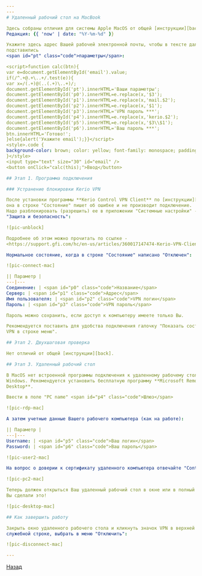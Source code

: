 ```yaml
---
---
# Удаленный рабочий стол на MacBook

Здесь собраны отличия для системы Apple MacOS от общей [инструкции][back].  
Редакция: {{ 'now' | date: "%Y-%m-%d" }}

Укажите здесь адрес Вашей рабочей электронной почты, чтобы в тексте далее
подставились  
<span id="pt" class="code">параметры</span>:

<script>function calc(btn){
var e=document.getElementById('email').value;
if(/^.+@.+\..+/.test(e)){
var x=/(.+)@(..(.+)\..+)/;
document.getElementById('pt').innerHTML='Ваши параметры';
document.getElementById('p0').innerHTML=e.replace(x,'$3');
document.getElementById('p1').innerHTML=e.replace(x,'mail.$2');
document.getElementById('p2').innerHTML=e.replace(x,'$1');
document.getElementById('p3').innerHTML='VPN пароль ***';
document.getElementById('p4').innerHTML=e.replace(x,'kerio.$2');
document.getElementById('p5').innerHTML=e.replace(x,'$3\\$1');
document.getElementById('p6').innerHTML='Ваш пароль ***';
btn.innerHTML='Готово!';
}else{alert('Укажите email');}}</script>
<style>.code {
background-color: brown; color: yellow; font-family: monospace; padding: 5px 15px;
}</style>
<input type="text" size="30" id="email" />
<button onClick="calc(this);">Ввод</button>

## Этап 1. Программа подключения

### Устранение блокировки Kerio VPN

После установки программы **Kerio Control VPN Client** по [инструкции][download],
она в строке "Состояние" пишет об ошибке и не производит подключение.
Надо разблокировать (разрешить) ее в приложении "Системные настройки" -
"Защита и безопасность":

![pic-unblock]

Подробнее об этом можно прочитать по ссылке -  
<https://support.gfi.com/hc/en-us/articles/360017147474-Kerio-VPN-Client-Service-is-not-running-on-Mac>

Нормальное состояние, когда в строке "Состояние" написано "Отключен":

![pic-connect-mac]

|| Параметр |
---|---
Соединение: | <span id="p0" class="code">Название</span>
Сервер: | <span id="p1" class="code">Адрес</span>
Имя пользователя: | <span id="p2" class="code">VPN логин</span>
Пароль: | <span id="p3" class="code">VPN пароль</span>

Пароль можно сохранить, если доступ к компьютеру имеете только Вы.

Рекомендуется поставить для удобства подключения галочку "Показать состояние
VPN в строке меню".

## Этап 2. Двухшаговая проверка

Нет отличий от общей [инструкции][back].

## Этап 3. Удаленный рабочий стол

В MacOS нет встроенной программы подключения к удаленному рабочему столу
Windows. Рекомендуется установить бесплатную программу **Microsoft Remote
Desktop**.

Ввести в поле "PC name" <span id="p4" class="code">Шлюз</span>

![pic-rdp-mac]

А затем учетные данные Вашего рабочего компьютера (как на работе):

|| Параметр |
---|---
Username: | <span id="p5" class="code">Ваш логин</span>
Password: | <span id="p6" class="code">Ваш пароль</span>

![pic-user2-mac]

На вопрос о доверии к сертификату удаленного компьютера отвечайте "Continue":

![pic-pc2-mac]

Теперь должен открыться Ваш удаленный рабочий стол в окне или в полный экран.
Вы сделали это!

![pic-desktop-mac]

## Как завершить работу

Закрыть окно удаленного рабочего стола и кликнуть значок VPN в верхней
служебной строке, выбрать в меню "Отключить":

![pic-disconnect-mac]

---
```


[Назад][back]

[download]: /vpn/download "Скачать"
[back]: /vpn "Основная инструкция"

[pic-unblock]: /assets/img/KerioVPN_Mac.jpg "Как разблокировать"
[pic-connect-mac]: /assets/img/connect-mac.png "Как подключиться"
[pic-rdp-mac]: /assets/img/rdp-mac.png "Как добавить новый PC"
[pic-user2-mac]: /assets/img/user2-mac.png "Как ввести учетные данные"
[pic-pc2-mac]: /assets/img/pc2-mac.png "Как игнорировать предупреждение"
[pic-desktop-mac]: /assets/img/desktop-mac.png "Удаленный рабочий стол Windows"
[pic-disconnect-mac]: /assets/img/disconnect-mac.png "Меню отключения в VPN"
